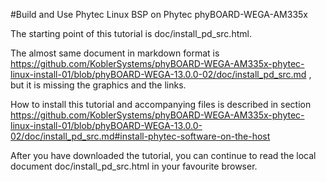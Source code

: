 #Build and Use Phytec Linux BSP on Phytec phyBOARD-WEGA-AM335x

The starting point of this tutorial is doc/install_pd_src.html.

The almost same document in markdown format is https://github.com/KoblerSystems/phyBOARD-WEGA-AM335x-phytec-linux-install-01/blob/phyBOARD-WEGA-13.0.0-02/doc/install_pd_src.md , but it is missing the graphics and the links.

How to install this tutorial and accompanying files is described in section https://github.com/KoblerSystems/phyBOARD-WEGA-AM335x-phytec-linux-install-01/blob/phyBOARD-WEGA-13.0.0-02/doc/install_pd_src.md#install-phytec-software-on-the-host

After you have downloaded the tutorial, you can continue to read the local document doc/install_pd_src.html in your favourite browser.
